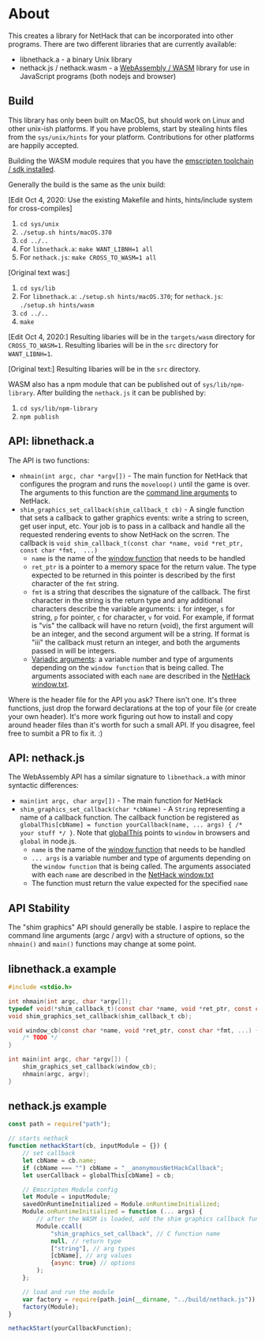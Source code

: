 # About
This creates a library for NetHack that can be incorporated into other programs. There are two different libraries that are currently available:
* libnethack.a - a binary Unix library
* nethack.js / nethack.wasm - a [WebAssembly / WASM](https://webassembly.org/) library for use in JavaScript programs (both nodejs and browser)

## Build
This library has only been built on MacOS, but should work on Linux and other unix-ish platforms. If you have problems, start by stealing hints files from the `sys/unix/hints` for your platform. Contributions for other platforms are happily accepted.

Building the WASM module requires that you have the [emscripten toolchain / sdk installed](https://emscripten.org/docs/getting_started/downloads.html).

Generally the build is the same as the unix build:

[Edit Oct 4, 2020: Use the existing Makefile and hints, hints/include system for cross-compiles]
1. `cd sys/unix`
2. `./setup.sh hints/macOS.370`
3. `cd ../..`
4. For `libnethack.a`: `make WANT_LIBNH=1 all`
5. For `nethack.js`: `make CROSS_TO_WASM=1 all`

[Original text was:]
1. `cd sys/lib`
2. For `libnethack.a`: `./setup.sh hints/macOS.370`; for `nethack.js`: `./setup.sh hints/wasm`
3. `cd ../..`
4. `make`


[Edit Oct 4, 2020:]
Resulting libaries will be in the `targets/wasm` directory for `CROSS_TO_WASM=1`.
Resulting libaries will be in the `src` directory for `WANT_LIBNH=1`.

[Original text:]
Resulting libaries will be in the `src` directory.

WASM also has a npm module that can be published out of `sys/lib/npm-library`. After building the `nethack.js` it can be published by:
1. `cd sys/lib/npm-library`
2. `npm publish`

## API: libnethack.a
The API is two functions:
* `nhmain(int argc, char *argv[])` - The main function for NetHack that configures the program and runs the `moveloop()` until the game is over. The arguments to this function are the [command line arguments](https://nethackwiki.com/wiki/Options) to NetHack.
* `shim_graphics_set_callback(shim_callback_t cb)` - A single function that sets a callback to gather graphics events: write a string to screen, get user input, etc. Your job is to pass in a callback and handle all the requested rendering events to show NetHack on the scrren. The callback is `void shim_callback_t(const char *name, void *ret_ptr, const char *fmt,  ...)`
  * `name` is the name of the [window function](https://github.com/NetHack/NetHack/blob/NetHack-3.7/doc/window.txt) that needs to be handled
  * `ret_ptr` is a pointer to a memory space for the return value. The type expected to be returned in this pointer is described by the first character of the `fmt` string.
  * `fmt` is a string that describes the signature of the callback. The first character in the string is the return type and any additional characters describe the variable arguments: `i` for integer, `s` for string, `p` for pointer, `c` for character, `v` for void. For example, if format is "vis" the callback will have no return (void), the first argument will be an integer, and the second argument will be a string. If format is "iii" the callback must return an integer, and both the arguments passed in will be integers.
  * [Variadic arguments](https://www.gnu.org/software/libc/manual/html_node/Variadic-Example.html): a variable number and type of arguments depending on the `window function` that is being called. The arguments associated with each `name` are described in the [NetHack window.txt](https://github.com/NetHack/NetHack/blob/NetHack-3.7/doc/window.txt).

Where is the header file for the API you ask? There isn't one. It's three functions, just drop the forward declarations at the top of your file (or create your own header). It's more work figuring out how to install and copy around header files than it's worth for such a small API. If you disagree, feel free to sumbit a PR to fix it. :)

## API: nethack.js
The WebAssembly API has a similar signature to `libnethack.a` with minor syntactic differences:
* `main(int argc, char argv[])` - The main function for NetHack
* `shim_graphics_set_callback(char *cbName)` - A `String` representing a name of a callback function. The callback function be registered as `globalThis[cbName] = function yourCallback(name, ... args) { /* your stuff */ }`. Note that [globalThis](https://developer.mozilla.org/en-US/docs/Web/JavaScript/Reference/Global_Objects/globalThis) points to `window` in browsers and `global` in node.js.
  * `name` is the name of the [window function](https://github.com/NetHack/NetHack/blob/NetHack-3.7/doc/window.txt) that needs to be handled
  * `... args` is a variable number and type of arguments depending on the `window function` that is being called. The arguments associated with each `name` are described in the [NetHack window.txt](https://github.com/NetHack/NetHack/blob/NetHack-3.7/doc/window.txt)
  * The function must return the value expected for the specified `name`


## API Stability
The "shim graphics" API should generally be stable. I aspire to replace the command line arguments (argc / argv) with a structure of options, so the `nhmain()` and `main()` functions may change at some point.

## libnethack.a example
``` c
#include <stdio.h>

int nhmain(int argc, char *argv[]);
typedef void(*shim_callback_t)(const char *name, void *ret_ptr, const char *fmt, ...);
void shim_graphics_set_callback(shim_callback_t cb);

void window_cb(const char *name, void *ret_ptr, const char *fmt, ...) {
    /* TODO */
}

int main(int argc, char *argv[]) {
    shim_graphics_set_callback(window_cb);
    nhmain(argc, argv);
}
```

## nethack.js example
``` js
const path = require("path");

// starts nethack
function nethackStart(cb, inputModule = {}) {
    // set callback
    let cbName = cb.name;
    if (cbName === "") cbName = "__anonymousNetHackCallback";
    let userCallback = globalThis[cbName] = cb;

    // Emscripten Module config
    let Module = inputModule;
    savedOnRuntimeInitialized = Module.onRuntimeInitialized;
    Module.onRuntimeInitialized = function (... args) {
        // after the WASM is loaded, add the shim graphics callback function
        Module.ccall(
            "shim_graphics_set_callback", // C function name
            null, // return type
            ["string"], // arg types
            [cbName], // arg values
            {async: true} // options
        );
    };

    // load and run the module
    var factory = require(path.join(__dirname, "../build/nethack.js"));
    factory(Module);
}

nethackStart(yourCallbackFunction);
```
